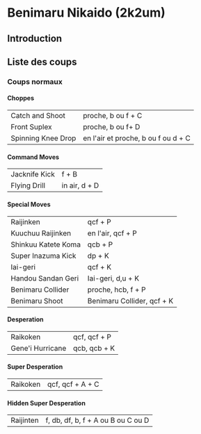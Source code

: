 # Benimaru Nikaido (2k2um)

## Introduction

## Liste des coups

### Coups normaux

#### Choppes

|                    |                                     |
|--------------------|-------------------------------------|
| Catch and Shoot    | proche, b ou f + C                  |
| Front Suplex       | proche, b ou f+ D                   |
| Spinning Knee Drop | en l'air et proche, b ou f ou d + C |

#### Command Moves

|               |               |
|---------------|---------------|
| Jacknife Kick | f + B         |
| Flying Drill  | in air, d + D |

#### Special Moves

|                     |                            |
|---------------------|----------------------------|
| Raijinken           | qcf + P                    |
| Kuuchuu Raijinken   | en l'air, qcf + P          |
| Shinkuu Katete Koma | qcb + P                    |
| Super Inazuma Kick  | dp + K                     |
| Iai-geri            | qcf + K                    |
| Handou Sandan Geri  | Iai-geri, d,u + K          |
| Benimaru Collider   | proche, hcb, f + P         |
| Benimaru Shoot      | Benimaru Collider, qcf + K |

#### Desperation

|                  |              |
|------------------|--------------|
| Raikoken         | qcf, qcf + P |
| Gene'i Hurricane | qcb, qcb + K |

#### Super Desperation

|          |                  |
|----------|------------------|
| Raikoken | qcf, qcf + A + C |

#### Hidden Super Desperation

|           |                                    |
|-----------|------------------------------------|
| Raijinten | f, db, df, b, f + A ou B ou C ou D |

